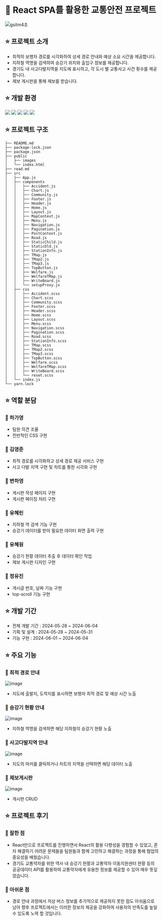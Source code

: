 # 🚗 React SPA를 활용한 교통안전 프로젝트

![gsitm4조](https://github.com/GSITMTeamproject4/Team4project/assets/121008744/65214c32-2526-4d86-882b-7005f4c867c4)

## ⭐️ 프로젝트 소개
* 최적의 보행자 경로를 시각화하여 상세 경로 안내와 예상 소요 시간을 제공합니다.
* 지하철 역명을 검색하여 승강기 위치와 출입구 정보를 제공합니다.
* 경기도 내 사고다발지역을 지도에 표시하고, 각 도시 별 교통사고 사건 횟수를 제공합니다.
* 제보 게시판을 통해 제보를 받습니다.

## ⭐️ 개발 환경
<div>
  <!--Html5-->
  <img src="https://img.shields.io/badge/HTML5-E34F26?style=flat&logo=HTML5&logoColor=white"/>
  <!--Css-->
  <img src="https://img.shields.io/badge/CSS-1572B6?style=flat&logo=CSS3&logoColor=white"/>
  <!--javascript-->
  <img src="https://img.shields.io/badge/JavaScript-F7DF1E?style=flat&logo=JavaScript&logoColor=white"/>
  <!--JQuery-->
  <img src="https://img.shields.io/badge/JQuery-0769AD?style=flat&logo=jQuery&logoColor=white"/>
  <!--React-->
  <img src="https://img.shields.io/badge/React-61DAFB?style=flat&logo=React&logoColor=white">
</div>

## ⭐️ 프로젝트 구조
```
├── README.md
├── package-lock.json
├── package.json
├── public
│   ├── images
│   └── index.html
├── read.md
├── src
│   ├── App.js
│   ├── components
│   │   ├── Accident.js
│   │   ├── Chart.js
│   │   ├── Community.js
│   │   ├── Footer.js
│   │   ├── Header.js
│   │   ├── Home.js
│   │   ├── Layout.js
│   │   ├── MapContext.js
│   │   ├── Menu.js
│   │   ├── Navigation.js
│   │   ├── Pagination.js
│   │   ├── PostContext.js
│   │   ├── Road.js
│   │   ├── StaticChild.js
│   │   ├── StaticOld.js
│   │   ├── StationInfo.js
│   │   ├── TMap.js
│   │   ├── TMap2.js
│   │   ├── TMap3.js
│   │   ├── TopButton.js
│   │   ├── Welfare.js
│   │   ├── WelfareTMap.js
│   │   ├── WriteBoard.js
│   │   └── setupProxy.js
│   ├── css
│   │   ├── Accident.scss
│   │   ├── Chart.scss
│   │   ├── Community.scss
│   │   ├── Footer.scss
│   │   ├── Header.scss
│   │   ├── Home.scss
│   │   ├── Layout.scss
│   │   ├── Menu.scss
│   │   ├── Navigation.scss
│   │   ├── Pagination.scss
│   │   ├── Road.scss
│   │   ├── StationInfo.scss
│   │   ├── TMap.scss
│   │   ├── TMap2.scss
│   │   ├── TMap3.scss
│   │   ├── TopButton.scss
│   │   ├── Welfare.scss
│   │   ├── WelfareTMap.scss
│   │   ├── WriteBoard.scss
│   │   └── reset.scss
│   └── index.js
└── yarn.lock
```

## ⭐️ 역할 분담
### 👩 하가영
* 팀원 의견 조율
* 전반적인 CSS 구현

### 🧑 김영준
* 최적 경로를 시각화하고 상세 경로 제공 서비스 구현
* 사고 다발 지역 구현 및 차트를 통한 시각화 구현

### 👩 변하영
* 게시판 작성 페이지 구현
* 게시판 페이징 처리 구현
  
### 👩 유혜린
* 지하철 역 검색 기능 구현
* 승강기 데이터를 받아 필요한 데이터 화면 출력 구현

### 👩 유혜원
* 승강기 현황 데이터 추출 후 데이터 확인 작업
* 제보 게시판 디자인 구현

### 👩 정유진
* 게시글 번호, 날짜 기능 구현
* top-scroll 기능 구현

## ⭐️ 개발 기간
* 전체 개발 기간 : 2024-05-28 ~ 2024-06-04
* 기획 및 설계 : 2024-05-28 ~ 2024-05-31
* 기능 구현 : 2024-06-01 ~ 2024-06-04

## ⭐️ 주요 기능
### 🌈 최적 경로 안내
![image](https://github.com/GSITMTeamproject4/Team4project/assets/121008744/3645800d-a2bf-4be3-8ac5-ec992d5aebea)

* 지도에 출발지, 도착지를 표시하면 보행자 최적 경로 및 예상 시간 노출

### 🌈 승강기 현황 안내
![image](https://github.com/GSITMTeamproject4/Team4project/assets/121008744/fb57a9b7-6123-4e56-954d-88a1838ceaf0)

* 지하철 역명을 검색하면 해당 지하철의 승강기 현황 노출

### 🌈 사고다발지역 안내
![image](https://github.com/GSITMTeamproject4/Team4project/assets/121008744/9fcdf073-fe10-431a-977f-644e591c6c56)

* 지도의 마커를 클릭하거나 차트의 지역을 선택하면 해당 데이터 노출  

### 🌈 제보게시판
![image](https://github.com/GSITMTeamproject4/Team4project/assets/121008744/b9a56fb8-565b-47b5-9ddd-70f4ee5729c4)

* 게시판 CRUD

## ⭐️ 프로젝트 후기
### 🌈 잘한 점
*  React만으로 프로젝트를 진행하면서 React의 활용 다향성을 경험할 수 있었고, 혼자 해결하기 어려운 문제들을 팀원들과 함께 고민하고 해결하는 과정을 통해 협업의 중요성을 배웠습니다.
*  경기도 교통약자를 위한 역사 내 승강기 현황과 교통약자 이동지원센터 현황 등의 공공데이터 API를 활용하여 교통약자에게 유용한 정보를 제공할 수 있어 매우 뜻깊었습니다.

### 🌈 아쉬운 점
* 경로 안내 과정에서 저상 버스 정보를 추가적으로 제공하지 못한 점도 아쉬움으로 남아 향후 프로젝트에서는 이러한 정보의 제공을 강화하여 사용자의 만족도를 높일 수 있도록 노력 할 것입니다.

